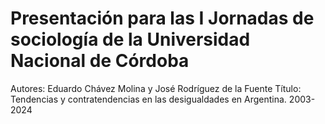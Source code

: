 # Presentación para las **I Jornadas de sociología de la Universidad Nacional de Córdoba**

Autores: Eduardo Chávez Molina y José Rodríguez de la Fuente
Título: Tendencias y contratendencias en las desigualdades en Argentina. 2003-2024
